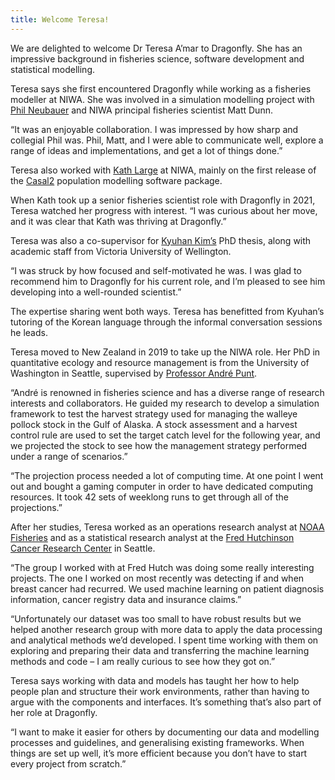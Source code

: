 ```yaml
---
title: Welcome Teresa!
---
```


We are delighted to welcome Dr Teresa A’mar to Dragonfly. She has an impressive
background in fisheries science, software development and statistical modelling.

<!--more-->

Teresa says she first encountered Dragonfly while working as a fisheries
modeller at NIWA. She was involved in a simulation modelling project with
[Phil Neubauer](/people/neubauer-philipp.html) and NIWA principal fisheries
scientist Matt Dunn.

“It was an enjoyable collaboration. I was impressed by how sharp and collegial
Phil was. Phil, Matt, and I were able to communicate well, explore a range of
ideas and implementations, and get a lot of things done.”

Teresa also worked with [Kath Large](/people/large-kath.html) at NIWA, mainly on
the first release of the [Casal2](https://niwa.co.nz/fisheries/tools-resources/casal-2-niwas-next-generation-fisheries-population-modelling-software) population modelling
software package.

When Kath took up a senior fisheries scientist role with Dragonfly in 2021,
Teresa watched her progress with interest. “I was curious about her move, and it
was clear that Kath was thriving at Dragonfly.”

Teresa was also a co-supervisor for [Kyuhan Kim’s](/people/kim-kyuhan.html) PhD
thesis, along with academic staff from Victoria University of Wellington.

“I was struck by how focused and self-motivated he was. I was glad to recommend
him to Dragonfly for his current role, and I’m pleased to see him developing
into a well-rounded scientist.”

The expertise sharing went both ways. Teresa has benefitted from Kyuhan’s
tutoring of the Korean language through the informal conversation sessions he
leads.

Teresa moved to New Zealand in 2019 to take up the NIWA role. Her PhD in
quantitative ecology and resource management is from the University of
Washington in Seattle, supervised by [Professor André Punt](https://fish.uw.edu/faculty/andre-punt/).

“André is renowned in fisheries science and has a diverse range of research
interests and collaborators. He guided my research to develop a simulation
framework to test the harvest strategy used for managing the walleye pollock
stock in the Gulf of Alaska. A stock assessment and a harvest control rule are
used to set the target catch level for the following year, and we projected the
stock to see how the management strategy performed under a range of scenarios.”

“The projection process needed a lot of computing time. At one point I went out
and bought a gaming computer in order to have dedicated computing resources. It
took 42 sets of weeklong runs to get through all of the projections.”

After her studies, Teresa worked as an operations research analyst at
[NOAA Fisheries](https://www.fisheries.noaa.gov/) and as a statistical research
analyst at the [Fred Hutchinson Cancer Research Center](https://www.fredhutch.org/en.html)
in Seattle.

“The group I worked with at Fred Hutch was doing some really interesting
projects. The one I worked on most recently was detecting if and when breast
cancer had recurred. We used machine learning on patient diagnosis information,
cancer registry data and insurance claims.”

“Unfortunately our dataset was too small to have robust results but we helped
another research group with more data to apply the data processing and
analytical methods we’d developed. I spent time working with them on exploring
and preparing their data and transferring the machine learning methods and code
– I am really curious to see how they got on.”

Teresa says working with data and models has taught her how to help people plan
and structure their work environments, rather than having to argue with the
components and interfaces. It’s something that’s also part of her role at Dragonfly.

“I want to make it easier for others by documenting our data and modelling
processes and guidelines, and generalising existing frameworks. When things are
set up well, it’s more efficient because you don’t have to start every project
from scratch.”
